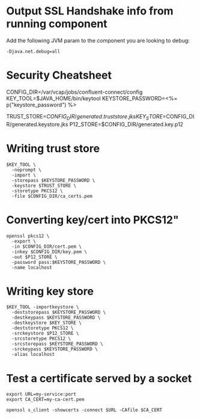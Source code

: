 # Output SSL Handshake info from running component

Add the following JVM param to the component you are looking to debug:

```
-Djava.net.debug=all
```

# Security Cheatsheet

CONFIG_DIR=/var/vcap/jobs/confluent-connect/config
KEY_TOOL=$JAVA_HOME/bin/keytool
KEYSTORE_PASSWORD=<%= p("keystore_password") %>

TRUST_STORE=$CONFIG_DIR/generated.truststore.jks
KEY_STORE=$CONFIG_DIR/generated.keystore.jks
P12_STORE=$CONFIG_DIR/generated.key.p12

# Writing trust store

```
$KEY_TOOL \
  -noprompt \
  -import \
  -storepass $KEYSTORE_PASSWORD \
  -keystore $TRUST_STORE \
  -storetype PKCS12 \
  -file $CONFIG_DIR/ca_certs.pem
```

# Converting key/cert into PKCS12"

```
openssl pkcs12 \
  -export \
  -in $CONFIG_DIR/cert.pem \
  -inkey $CONFIG_DIR/key.pem \
  -out $P12_STORE \
  -password pass:$KEYSTORE_PASSWORD \
  -name localhost
```

# Writing key store

```
$KEY_TOOL -importkeystore \
  -deststorepass $KEYSTORE_PASSWORD \
  -destkeypass $KEYSTORE_PASSWORD \
  -destkeystore $KEY_STORE \
  -deststoretype PKCS12 \
  -srckeystore $P12_STORE \
  -srcstoretype PKCS12 \
  -srcstorepass $KEYSTORE_PASSWORD \
  -srckeypass $KEYSTORE_PASSWORD \
  -alias localhost
```

# Test a certificate served by a socket

```
export URL=my-service:port
export CA_CERT=my-ca-cert.pem

openssl s_client -showcerts -connect $URL -CAfile $CA_CERT
```
